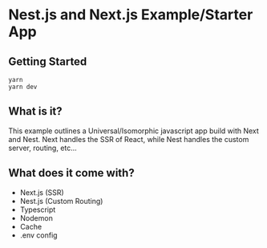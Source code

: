 # Nest.js and Next.js Example/Starter App

## Getting Started

```
yarn
yarn dev
```

## What is it?

This example outlines a Universal/Isomorphic javascript app build with Next and Nest. Next
handles the SSR of React, while Nest handles the custom server, routing, etc...

## What does it come with?

- Next.js (SSR)
- Nest.js (Custom Routing)
- Typescript
- Nodemon
- Cache
- .env config
